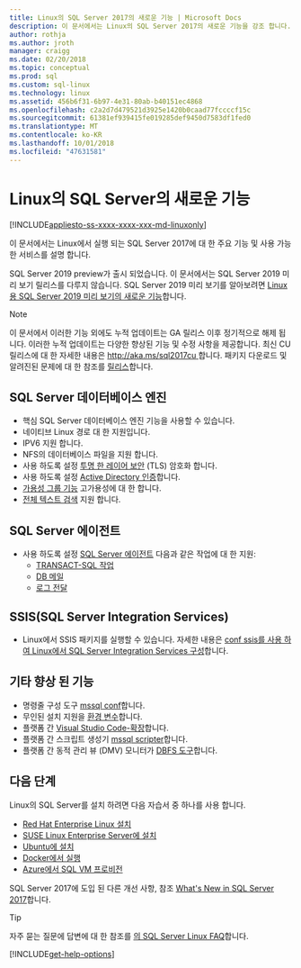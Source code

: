 ```yaml
---
title: Linux의 SQL Server 2017의 새로운 기능 | Microsoft Docs
description: 이 문서에서는 Linux의 SQL Server 2017의 새로운 기능을 강조 합니다.
author: rothja
ms.author: jroth
manager: craigg
ms.date: 02/20/2018
ms.topic: conceptual
ms.prod: sql
ms.custom: sql-linux
ms.technology: linux
ms.assetid: 456b6f31-6b97-4e31-80ab-b40151ec4868
ms.openlocfilehash: c2a2d7d479521d3925e1420b0caad77fccccf15c
ms.sourcegitcommit: 61381ef939415fe019285def9450d7583df1fed0
ms.translationtype: MT
ms.contentlocale: ko-KR
ms.lasthandoff: 10/01/2018
ms.locfileid: "47631581"
---
```

# <a name="whats-new-for-sql-server-on-linux"></a>Linux의 SQL Server의 새로운 기능

[!INCLUDE[appliesto-ss-xxxx-xxxx-xxx-md-linuxonly](../includes/appliesto-ss-xxxx-xxxx-xxx-md-linuxonly.md)]

이 문서에서는 Linux에서 실행 되는 SQL Server 2017에 대 한 주요 기능 및 사용 가능한 서비스를 설명 합니다.

SQL Server 2019 preview가 출시 되었습니다. 이 문서에서는 SQL Server 2019 미리 보기 릴리스를 다루지 않습니다. SQL Server 2019 미리 보기를 알아보려면 [Linux 용 SQL Server 2019 미리 보기의 새로운 기능](../sql-server/what-s-new-in-sql-server-ver15.md?view=sql-server-ver15#sqllinux)합니다.

> [!NOTE]
> 이 문서에서 이러한 기능 외에도 누적 업데이트는 GA 릴리스 이후 정기적으로 해제 됩니다. 이러한 누적 업데이트는 다양한 향상된 기능 및 수정 사항을 제공합니다. 최신 CU 릴리스에 대 한 자세한 내용은 [ http://aka.ms/sql2017cu ](http://aka.ms/sql2017cu)합니다. 패키지 다운로드 및 알려진된 문제에 대 한 참조를 [릴리스](sql-server-linux-release-notes.md)합니다.

## <a name="sql-server-database-engine"></a>SQL Server 데이터베이스 엔진

- 핵심 SQL Server 데이터베이스 엔진 기능을 사용할 수 있습니다.
- 네이티브 Linux 경로 대 한 지원입니다.
- IPV6 지원 합니다.
- NFS의 데이터베이스 파일을 지원 합니다.
- 사용 하도록 설정 [투명 한 레이어 보안](sql-server-linux-encrypted-connections.md) (TLS) 암호화 합니다.
- 사용 하도록 설정 [Active Directory 인증](sql-server-linux-active-directory-authentication.md)합니다.
- [가용성 그룹 기능](sql-server-linux-availability-group-overview.md) 고가용성에 대 한 합니다.
- [전체 텍스트 검색](sql-server-linux-setup-full-text-search.md) 지원 합니다.

## <a name="sql-server-agent"></a>SQL Server 에이전트

- 사용 하도록 설정 [SQL Server 에이전트](sql-server-linux-setup-sql-agent.md) 다음과 같은 작업에 대 한 지원:
  - [TRANSACT-SQL 작업](sql-server-linux-run-sql-server-agent-job.md)
  - [DB 메일](sql-server-linux-db-mail-sql-agent.md)
  - [로그 전달](sql-server-linux-use-log-shipping.md)

## <a name="sql-server-integration-services-ssis"></a>SSIS(SQL Server Integration Services)

- Linux에서 SSIS 패키지를 실행할 수 있습니다. 자세한 내용은 [conf ssis를 사용 하 여 Linux에서 SQL Server Integration Services 구성](sql-server-linux-configure-ssis.md)합니다.

## <a name="other-improvements"></a>기타 향상 된 기능

- 명령줄 구성 도구 [mssql conf](sql-server-linux-configure-mssql-conf.md)합니다.
- 무인된 설치 지원을 [환경 변수](sql-server-linux-configure-environment-variables.md)합니다.
- 플랫폼 간 [Visual Studio Code-확장](sql-server-linux-develop-use-vscode.md)합니다.
- 플랫폼 간 스크립트 생성기 [mssql scripter](https://github.com/Microsoft/sql-xplat-cli/blob/dev/doc/usage_guide.md)합니다.
- 플랫폼 간 동적 관리 뷰 (DMV) 모니터가 [DBFS 도구](https://github.com/Microsoft/dbfs)합니다.

## <a name="next-steps"></a>다음 단계

Linux의 SQL Server를 설치 하려면 다음 자습서 중 하나를 사용 합니다.

- [Red Hat Enterprise Linux 설치](quickstart-install-connect-red-hat.md)
- [SUSE Linux Enterprise Server에 설치](quickstart-install-connect-suse.md)
- [Ubuntu에 설치](quickstart-install-connect-ubuntu.md)
- [Docker에서 실행](quickstart-install-connect-docker.md)
- [Azure에서 SQL VM 프로비전](/azure/virtual-machines/linux/sql/provision-sql-server-linux-virtual-machine?toc=%2fsql%2flinux%2ftoc.json)

SQL Server 2017에 도입 된 다른 개선 사항, 참조 [What's New in SQL Server 2017](../sql-server/what-s-new-in-sql-server-2017.md)합니다.

> [!TIP]
> 자주 묻는 질문에 답변에 대 한 참조를 [의 SQL Server Linux FAQ](sql-server-linux-faq.md)합니다.

[!INCLUDE[get-help-options](../includes/paragraph-content/get-help-options.md)]
